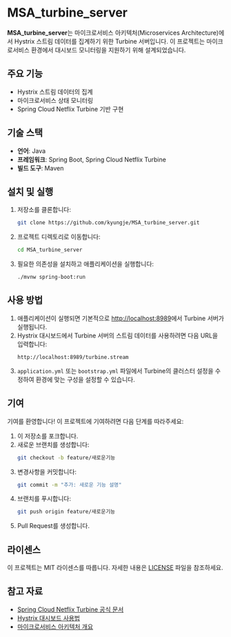 # MSA_turbine_server

**MSA_turbine_server**는 마이크로서비스 아키텍처(Microservices Architecture)에서 Hystrix 스트림 데이터를 집계하기 위한 Turbine 서버입니다. 이 프로젝트는 마이크로서비스 환경에서 대시보드 모니터링을 지원하기 위해 설계되었습니다.

## 주요 기능

- Hystrix 스트림 데이터의 집계
- 마이크로서비스 상태 모니터링
- Spring Cloud Netflix Turbine 기반 구현

## 기술 스택

- **언어**: Java
- **프레임워크**: Spring Boot, Spring Cloud Netflix Turbine
- **빌드 도구**: Maven

## 설치 및 실행

1. 저장소를 클론합니다:
   ```bash
   git clone https://github.com/kyungje/MSA_turbine_server.git
   ```
2. 프로젝트 디렉토리로 이동합니다:
   ```bash
   cd MSA_turbine_server
   ```
3. 필요한 의존성을 설치하고 애플리케이션을 실행합니다:
   ```bash
   ./mvnw spring-boot:run
   ```

## 사용 방법

1. 애플리케이션이 실행되면 기본적으로 [http://localhost:8989](http://localhost:8989)에서 Turbine 서버가 실행됩니다.
2. Hystrix 대시보드에서 Turbine 서버의 스트림 데이터를 사용하려면 다음 URL을 입력합니다:
   ```
   http://localhost:8989/turbine.stream
   ```
3. `application.yml` 또는 `bootstrap.yml` 파일에서 Turbine의 클러스터 설정을 수정하여 환경에 맞는 구성을 설정할 수 있습니다.

## 기여

기여를 환영합니다! 이 프로젝트에 기여하려면 다음 단계를 따라주세요:

1. 이 저장소를 포크합니다.
2. 새로운 브랜치를 생성합니다:
   ```bash
   git checkout -b feature/새로운기능
   ```
3. 변경사항을 커밋합니다:
   ```bash
   git commit -m "추가: 새로운 기능 설명"
   ```
4. 브랜치를 푸시합니다:
   ```bash
   git push origin feature/새로운기능
   ```
5. Pull Request를 생성합니다.

## 라이센스

이 프로젝트는 MIT 라이센스를 따릅니다. 자세한 내용은 [LICENSE](LICENSE) 파일을 참조하세요.

## 참고 자료

- [Spring Cloud Netflix Turbine 공식 문서](https://cloud.spring.io/spring-cloud-netflix/)
- [Hystrix 대시보드 사용법](https://github.com/Netflix/Hystrix/wiki/Dashboard)
- [마이크로서비스 아키텍처 개요](https://martinfowler.com/articles/microservices.html)
```
